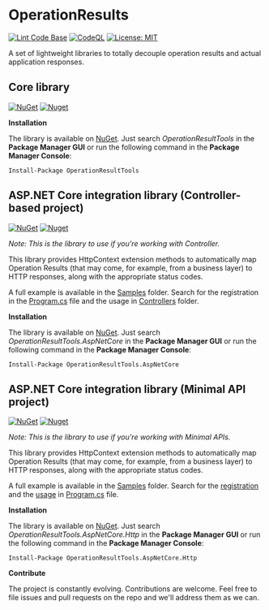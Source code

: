 # OperationResults

[![Lint Code Base](https://github.com/marcominerva/OperationResults/actions/workflows/linter.yml/badge.svg)](https://github.com/marcominerva/OperationResults/actions/workflows/linter.yml)
[![CodeQL](https://github.com/marcominerva/OperationResults/actions/workflows/codeql.yml/badge.svg)](https://github.com/marcominerva/OperationResults/actions/workflows/codeql.yml)
[![License: MIT](https://img.shields.io/badge/License-MIT-yellow.svg)](https://github.com/marcominerva/OperationResultTools/blob/master/LICENSE)

A set of lightweight libraries to totally decouple operation results and actual application responses.

## Core library

[![NuGet](https://img.shields.io/nuget/v/OperationResultTools.svg?style=flat-square)](https://www.nuget.org/packages/OperationResultTools)
[![Nuget](https://img.shields.io/nuget/dt/OperationResultTools)](https://www.nuget.org/packages/OperationResultTools)

**Installation**

The library is available on [NuGet](https://www.nuget.org/packages/OperationResultTools). Just search *OperationResultTools* in the **Package Manager GUI** or run the following command in the **Package Manager Console**:

    Install-Package OperationResultTools

## ASP.NET Core integration library (Controller-based project)

[![NuGet](https://img.shields.io/nuget/v/OperationResultTools.AspNetCore.svg?style=flat-square)](https://www.nuget.org/packages/OperationResultTools.AspNetCore)
[![Nuget](https://img.shields.io/nuget/dt/OperationResultTools.AspNetCore)](https://www.nuget.org/packages/OperationResultTools.AspNetCore)

_Note: This is the library to use if you're working with Controller._

This library provides HttpContext extension methods to automatically map Operation Results (that may come, for example, from a business layer) to HTTP responses, along with the appropriate status codes.

A full example is available in the [Samples](https://github.com/marcominerva/OperationResults/tree/master/samples) folder. Search for the registration in the [Program.cs](https://github.com/marcominerva/OperationResults/blob/master/samples/Controllers/OperationResults.Sample/Program.cs#L24-L36) file and the usage in [Controllers](https://github.com/marcominerva/OperationResults/tree/master/samples/Controllers/OperationResults.Sample/Controllers) folder.

**Installation**

The library is available on [NuGet](https://www.nuget.org/packages/OperationResultTools.AspNetCore). Just search *OperationResultTools.AspNetCore* in the **Package Manager GUI** or run the following command in the **Package Manager Console**:

    Install-Package OperationResultTools.AspNetCore

## ASP.NET Core integration library (Minimal API project)

[![NuGet](https://img.shields.io/nuget/v/OperationResultTools.AspNetCore.Http.svg?style=flat-square)](https://www.nuget.org/packages/OperationResultTools.AspNetCore.Http)
[![Nuget](https://img.shields.io/nuget/dt/OperationResultTools.AspNetCore.Http)](https://www.nuget.org/packages/OperationResultTools.AspNetCore.Http)

_Note: This is the library to use if you're working with Minimal APIs._

This library provides HttpContext extension methods to automatically map Operation Results (that may come, for example, from a business layer) to HTTP responses, along with the appropriate status codes.

A full example is available in the [Samples](https://github.com/marcominerva/OperationResults/tree/master/samples) folder. Search for the [registration](https://github.com/marcominerva/OperationResults/blob/master/samples/MinimalApis/OperationResults.Sample/Program.cs#L23-L31) and the [usage](https://github.com/marcominerva/OperationResults/blob/master/samples/MinimalApis/OperationResults.Sample/Program.cs#L50-L103) in [Program.cs](https://github.com/marcominerva/OperationResults/blob/master/samples/MinimalApis/OperationResults.Sample/Program.cs) file.

**Installation**

The library is available on [NuGet](https://www.nuget.org/packages/OperationResultTools.AspNetCore.Http). Just search *OperationResultTools.AspNetCore.Http* in the **Package Manager GUI** or run the following command in the **Package Manager Console**:

    Install-Package OperationResultTools.AspNetCore.Http


**Contribute**

The project is constantly evolving. Contributions are welcome. Feel free to file issues and pull requests on the repo and we'll address them as we can.
